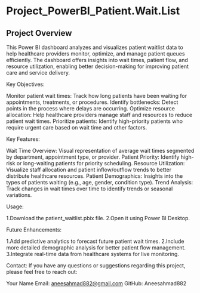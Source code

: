 # Project_PowerBI_Patient.Wait.List
## Project Overview

This Power BI dashboard analyzes and visualizes patient waitlist data to help healthcare providers monitor, optimize, and manage patient queues efficiently.
The dashboard offers insights into wait times, patient flow, and resource utilization, enabling better decision-making for improving patient care and service delivery.

Key Objectives:

Monitor patient wait times:
Track how long patients have been waiting for appointments, treatments, or procedures.
Identify bottlenecks: Detect points in the process where delays are occurring.
Optimize resource allocation: Help healthcare providers manage staff and resources to reduce patient wait times.
Prioritize patients: Identify high-priority patients who require urgent care based on wait time and other factors.

Key Features:

Wait Time Overview: Visual representation of average wait times segmented by department, appointment type, or provider.
Patient Priority: Identify high-risk or long-waiting patients for priority scheduling.
Resource Utilization: Visualize staff allocation and patient inflow/outflow trends to better distribute healthcare resources.
Patient Demographics: Insights into the types of patients waiting (e.g., age, gender, condition type).
Trend Analysis: Track changes in wait times over time to identify trends or seasonal variations.

Usage:

1.Download the patient_waitlist.pbix file.
2.Open it using Power BI Desktop.

Future Enhancements:

1.Add predictive analytics to forecast future patient wait times.
2.Include more detailed demographic analysis for better patient flow management.
3.Integrate real-time data from healthcare systems for live monitoring.

Contact:
If you have any questions or suggestions regarding this project, please feel free to reach out:

Your Name
Email: aneesahmad882@gmail.com
GitHub: Aneesahmad882

